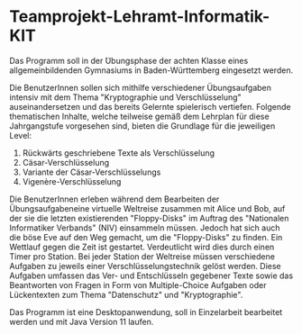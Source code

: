 # Teamprojekt-Lehramt-Informatik-KIT
Das Programm soll in der ̈Ubungsphase der achten Klasse eines allgemeinbildenden Gymnasiums in Baden-Württemberg eingesetzt werden. 

Die BenutzerInnen sollen sich mithilfe verschiedener Übungsaufgaben intensiv mit dem Thema "Kryptographie und Verschlüsselung" auseinandersetzen und das bereits Gelernte spielerisch vertiefen. 
Folgende thematischen Inhalte, welche teilweise gemäß dem Lehrplan für diese Jahrgangstufe vorgesehen sind, bieten die Grundlage für die jeweiligen Level:
  1. Rückwärts geschriebene Texte als Verschlüsselung
  2. Cäsar-Verschlüsselung
  3. Variante der Cäsar-Verschlüsselungs
  4. Vigenère-Verschlüsselung

Die  BenutzerInnen erleben während dem Bearbeiten der Übungsaufgabeneine virtuelle Weltreise zusammen mit Alice und Bob, auf der sie die letzten existierenden "Floppy-Disks" im Auftrag des "Nationalen Informatiker Verbands" (NIV) einsammeln müssen.
Jedoch hat sich auch die böse Eve auf den Weg gemacht, um die "Floppy-Disks" zu finden. Ein Wettlauf gegen die Zeit ist gestartet. 
Verdeutlicht wird dies durch einen Timer pro Station. 
Bei jeder Station der Weltreise müssen verschiedene Aufgaben zu jeweils einer Verschlüsselungstechnik gelöst werden. Diese Aufgaben umfassen das Ver- und Entschlüsseln gegebener Texte sowie das Beantworten von Fragen in Form von Multiple-Choice Aufgaben oder Lückentexten zum Thema "Datenschutz" und "Kryptographie".

Das Programm ist eine Desktopanwendung, soll in Einzelarbeit bearbeitet werden und mit Java Version 11 laufen.
